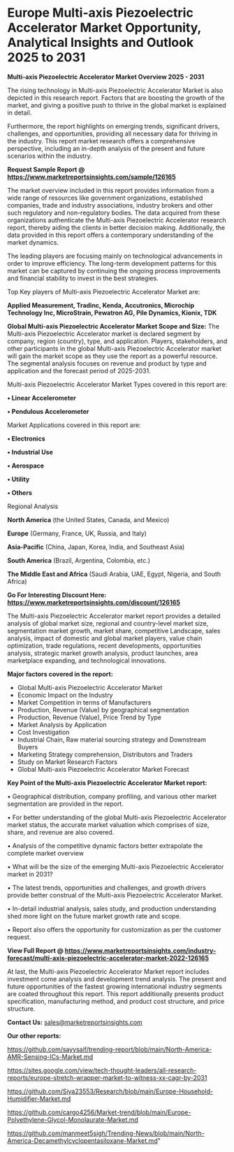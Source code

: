# Europe Multi-axis Piezoelectric Accelerator Market Opportunity, Analytical Insights and Outlook 2025 to 2031

<Strong> Multi-axis Piezoelectric Accelerator Market Overview 2025 - 2031</strong>

The rising technology in Multi-axis Piezoelectric Accelerator Market is also depicted in this research report. Factors that are boosting the growth of the market, and giving a positive push to thrive in the global market is explained in detail.

Furthermore, the report highlights on emerging trends, significant drivers, challenges, and opportunities, providing all necessary data for thriving in the industry. This report market research offers a comprehensive perspective, including an in-depth analysis of the present and future scenarios within the industry.

<strong>Request Sample Report @ <a href=https://www.marketreportsinsights.com/sample/126165>https://www.marketreportsinsights.com/sample/126165</a></strong>

The market overview included in this report provides information from a wide range of resources like government organizations, established companies, trade and industry associations, industry brokers and other such regulatory and non-regulatory bodies. The data acquired from these organizations authenticate the Multi-axis Piezoelectric Accelerator research report, thereby aiding the clients in better decision making. Additionally, the data provided in this report offers a contemporary understanding of the market dynamics.

The leading players are focusing mainly on technological advancements in order to improve efficiency. The long-term development patterns for this market can be captured by continuing the ongoing process improvements and financial stability to invest in the best strategies.

Top Key players of Multi-axis Piezoelectric Accelerator Market are:

<strong>Applied Measurement, Tradinc, Kenda, Accutronics, Microchip Technology Inc, MicroStrain, Pewatron AG, Pile Dynamics, Kionix, TDK</strong>

<strong><b>Global Multi-axis Piezoelectric Accelerator Market Scope and Size:</b></strong>
The Multi-axis Piezoelectric Accelerator market is declared segment by company, region (country), type, and application. Players, stakeholders, and other participants in the global Multi-axis Piezoelectric Accelerator market will gain the market scope as they use the report as a powerful resource. The segmental analysis focuses on revenue and product by type and application and the forecast period of 2025-2031.

Multi-axis Piezoelectric Accelerator Market Types covered in this report are:

<strong>• Linear Accelerometer

• Pendulous Accelerometer</strong>

Market Applications covered in this report are:

<strong>• Electronics

• Industrial Use

• Aerospace

• Utility

• Others</strong> 

Regional Analysis

<strong>North America</strong> (the United States, Canada, and Mexico)

<strong>Europe</strong> (Germany, France, UK, Russia, and Italy)

<strong>Asia-Pacific</strong> (China, Japan, Korea, India, and Southeast Asia)

<strong>South America</strong> (Brazil, Argentina, Colombia, etc.)

<strong>The Middle East and Africa</strong> (Saudi Arabia, UAE, Egypt, Nigeria, and South Africa)

<strong>Go For Interesting Discount Here: <a href=https://www.marketreportsinsights.com/discount/126165>https://www.marketreportsinsights.com/discount/126165</a></strong>

The Multi-axis Piezoelectric Accelerator market report provides a detailed analysis of global market size, regional and country-level market size, segmentation market growth, market share, competitive Landscape, sales analysis, impact of domestic and global market players, value chain optimization, trade regulations, recent developments, opportunities analysis, strategic market growth analysis, product launches, area marketplace expanding, and technological innovations.

<strong><b>Major factors covered in the report:</b></strong>
<ul>
  <li>Global Multi-axis Piezoelectric Accelerator Market </li>
  <li>Economic Impact on the Industry</li>
  <li>Market Competition in terms of Manufacturers</li>
  <li>Production, Revenue (Value) by geographical segmentation</li>
  <li>Production, Revenue (Value), Price Trend by Type</li>
  <li>Market Analysis by Application</li>
  <li>Cost Investigation</li>
  <li>Industrial Chain, Raw material sourcing strategy and Downstream Buyers</li>
  <li>Marketing Strategy comprehension, Distributors and Traders</li>
  <li>Study on Market Research Factors</li>
  <li>Global Multi-axis Piezoelectric Accelerator Market Forecast</li>
</ul>

<strong><b>Key Point of the Multi-axis Piezoelectric Accelerator Market report:</b></strong>

• Geographical distribution, company profiling, and various other market segmentation are provided in the report.

• For better understanding of the global Multi-axis Piezoelectric Accelerator market status, the accurate market valuation which comprises of size, share, and revenue are also covered.

• Analysis of the competitive dynamic factors better extrapolate the complete market overview

• What will be the size of the emerging Multi-axis Piezoelectric Accelerator market in 2031?

• The latest trends, opportunities and challenges, and growth drivers provide better construal of the Multi-axis Piezoelectric Accelerator Market.

• In-detail industrial analysis, sales study, and production understanding shed more light on the future market growth rate and scope.

• Report also offers the opportunity for customization as per the customer request.

<strong><b>View Full Report @ <a href=https://www.marketreportsinsights.com/industry-forecast/multi-axis-piezoelectric-accelerator-market-2022-126165>https://www.marketreportsinsights.com/industry-forecast/multi-axis-piezoelectric-accelerator-market-2022-126165</a></b></strong>


At last, the Multi-axis Piezoelectric Accelerator Market report includes investment come analysis and development trend analysis. The present and future opportunities of the fastest growing international industry segments are coated throughout this report. This report additionally presents product specification, manufacturing method, and product cost structure, and price structure.

<strong>Contact Us:</strong>
sales@marketreportsinsights.com

<strong>Our other reports:</strong>

<a href=https://github.com/sayysaif/trending-report/blob/main/North-America-AMR-Sensing-ICs-Market.md>https://github.com/sayysaif/trending-report/blob/main/North-America-AMR-Sensing-ICs-Market.md</a>

<a href=https://sites.google.com/view/tech-thought-leaders/all-research-reports/europe-stretch-wrapper-market-to-witness-xx-cagr-by-2031>https://sites.google.com/view/tech-thought-leaders/all-research-reports/europe-stretch-wrapper-market-to-witness-xx-cagr-by-2031</a>

<a href=https://github.com/Siya23553/Research/blob/main/Europe-Household-Humidifier-Market.md>https://github.com/Siya23553/Research/blob/main/Europe-Household-Humidifier-Market.md</a>

<a href=https://github.com/cargo4256/Market-trend/blob/main/Europe-Polyethylene-Glycol-Monolaurate-Market.md>https://github.com/cargo4256/Market-trend/blob/main/Europe-Polyethylene-Glycol-Monolaurate-Market.md</a>

<a href=https://github.com/manmeet5sigh/Trending-News/blob/main/North-America-Decamethylcyclopentasiloxane-Market.md>https://github.com/manmeet5sigh/Trending-News/blob/main/North-America-Decamethylcyclopentasiloxane-Market.md</a>"

